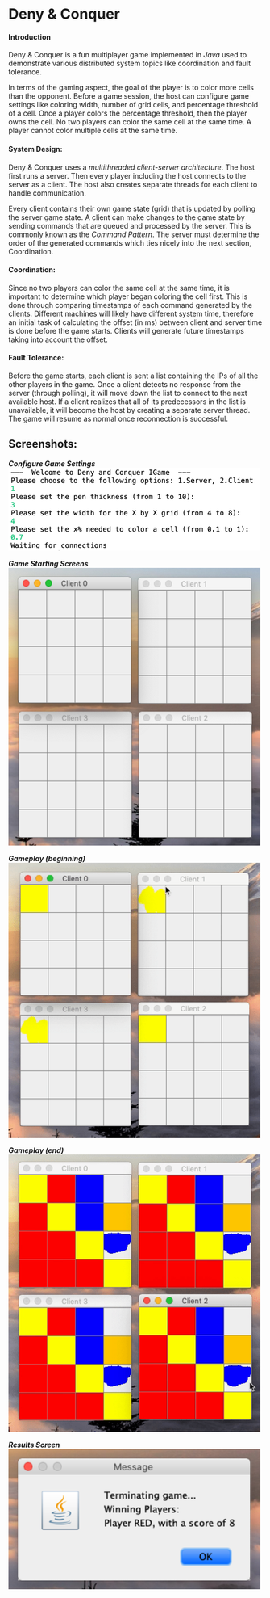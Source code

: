 # Deny & Conquer
#### Introduction
Deny & Conquer is a fun multiplayer game implemented in *Java* used to demonstrate various distributed system topics like coordination and fault tolerance.

In terms of the gaming aspect, the goal of the player is to color more cells than the opponent. Before a game session, the host can configure game settings like coloring width, number of grid cells, and percentage threshold of a cell. Once a player colors the percentage threshold, then the player owns the cell. No two players can color the same cell at the same time. A player cannot color multiple cells at the same time.

#### System Design:
Deny & Conquer uses a *multithreaded client-server architecture*. The host first runs a server. Then every player including the host connects to the server as a client. The host also creates separate threads for each client to handle communication.

Every client contains their own game state (grid) that is updated by polling the server game state. A client can make changes to the game state by sending commands that are queued and processed by the server. This is commonly known as the *Command Pattern*. The server must determine the order of the generated commands which ties nicely into the next section, Coordination.

#### Coordination:
Since no two players can color the same cell at the same time, it is important to determine which player began coloring the cell first. This is done through comparing timestamps of each command generated by the clients. Different machines will likely have different system time, therefore an initial task of calculating the offset (in ms) between client and server time is done before the game starts. Clients will generate future timestamps taking into account the offset.

#### Fault Tolerance:
Before the game starts, each client is sent a list containing the IPs of all the other players in the game. Once a client detects no response from the server (through polling), it will move down the list to connect to the next available host. If a client realizes that all of its predecessors in the list is unavailable, it will become the host by creating a separate server thread. The game will resume as normal once reconnection is successful.

## Screenshots:
**_Configure Game Settings_**<br/>
<img src="screenshots/configuration.png" width=500>

**_Game Starting Screens_**<br/>
<img src="screenshots/startingscreen.png" width=500>

**_Gameplay (beginning)_**<br/>
<img src="screenshots/gamestart.gif" width=500>

**_Gameplay (end)_**<br/>
<img src="screenshots/gameend.gif" width=500>

**_Results Screen_**<br/>
<img src="screenshots/winningmessage.png" width=500>
